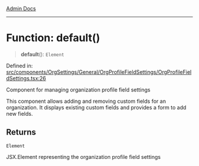 [Admin Docs](/)

***

# Function: default()

> **default**(): `Element`

Defined in: [src/components/OrgSettings/General/OrgProfileFieldSettings/OrgProfileFieldSettings.tsx:26](https://github.com/gautam-divyanshu/talawa-admin/blob/10f2081e01fc4f6c0767e35f8c4ed3f09fb1baac/src/components/OrgSettings/General/OrgProfileFieldSettings/OrgProfileFieldSettings.tsx#L26)

Component for managing organization profile field settings

This component allows adding and removing custom fields for an organization.
It displays existing custom fields and provides a form to add new fields.

## Returns

`Element`

JSX.Element representing the organization profile field settings
